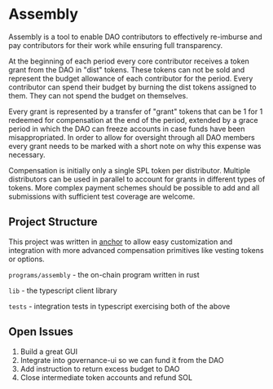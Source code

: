 # Assembly

Assembly is a tool to enable DAO contributors to effectively re-imburse and pay
contributors for their work while ensuring full transparency.

At the beginning of each period every core contributor receives a token grant
from the DAO in "dist" tokens. These tokens can not be sold and represent the
budget allowance of each contributor for the period. Every contributor can spend
their budget by burning the dist tokens assigned to them. They can not spend the
budget on themselves.

Every grant is represented by a transfer of "grant" tokens that can be 1 for 1
redeemed for compensation at the end of the period, extended by a grace period
in which the DAO can freeze accounts in case funds have been misappropriated. In
order to allow for oversight through all DAO members every grant needs to be
marked with a short note on why this expense was necessary.

Compensation is initially only a single SPL token per distributor. Multiple
distributors can be used in parallel to account for grants in different types of
tokens. More complex payment schemes should be possible to add and all
submissions with sufficient test coverage are welcome.

## Project Structure

This project was written in [anchor](https://project-serum.github.io/anchor) to
allow easy customization and integration with more advanced compensation
primitives like vesting tokens or options.

`programs/assembly` - the on-chain program written in rust

`lib` - the typescript client library

`tests` - integration tests in typescript exercising both of the above

## Open Issues

1. Build a great GUI
2. Integrate into governance-ui so we can fund it from the DAO
3. Add instruction to return excess budget to DAO
4. Close intermediate token accounts and refund SOL
